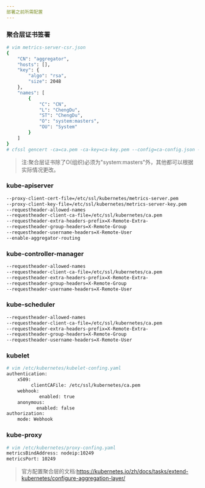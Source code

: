 ```yaml
---
部署之前所需配置
---
```


### 聚合层证书签署

```bash
# vim metrics-server-csr.json 
{
    "CN": "aggregator",
    "hosts": [],
    "key": {
        "algo": "rsa",
        "size": 2048
    },
    "names": [
        {
            "C": "CN",
            "L": "ChengDu",
            "ST": "ChengDu",
            "O": "system:masters",
            "OU": "System"
        }
    ]
}
# cfssl gencert -ca=ca.pem -ca-key=ca-key.pem --config=ca-config.json -profile=kubernetes metrics-server-csr.json | cfssljson -bare metrics-server
```

> 注:聚合层证书除了O(组织)必须为"system:masters"外，其他都可以根据实际情况更改。

### kube-apiserver

```bash
--proxy-client-cert-file=/etc/ssl/kubernetes/metrics-server.pem
--proxy-client-key-file=/etc/ssl/kubernetes/metrics-server-key.pem
--requestheader-allowed-names
--requestheader-client-ca-file=/etc/ssl/kubernetes/ca.pem
--requestheader-extra-headers-prefix=X-Remote-Extra- 
--requestheader-group-headers=X-Remote-Group 
--requestheader-username-headers=X-Remote-User
--enable-aggregator-routing
```

### kube-controller-manager

```bash
--requestheader-allowed-names
--requestheader-client-ca-file=/etc/ssl/kubernetes/ca.pem
--requestheader-extra-headers-prefix=X-Remote-Extra- 
--requestheader-group-headers=X-Remote-Group 
--requestheader-username-headers=X-Remote-User
```

### kube-scheduler

```bash
--requestheader-allowed-names
--requestheader-client-ca-file=/etc/ssl/kubernetes/ca.pem
--requestheader-extra-headers-prefix=X-Remote-Extra- 
--requestheader-group-headers=X-Remote-Group 
--requestheader-username-headers=X-Remote-User
```

### kubelet

```bash
# vim /etc/kubernetes/kubelet-confing.yaml
authentication:
    x509:
         clientCAFile: /etc/ssl/kubernetes/ca.pem
    webhook:
            enabled: true
    anonymous:
           enabled: false
authorization:
    mode: Webhook
```

### kube-proxy

```bash
# vim /etc/kubernetes/proxy-confing.yaml
metricsBindAddress: nodeip:10249
metricsPort: 10249
```

> 官方配置聚合层的文档:https://kubernetes.io/zh/docs/tasks/extend-kubernetes/configure-aggregation-layer/
